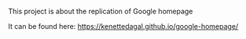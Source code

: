 This project is about the replication of Google homepage

It can be found here: https://kenettedagal.github.io/google-homepage/ 
